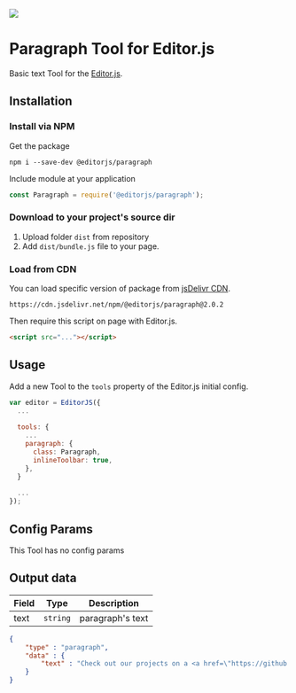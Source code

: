 ![](https://badgen.net/badge/Editor.js/v2.0/blue)

# Paragraph Tool for Editor.js

Basic text Tool for the [Editor.js](https://ifmo.su/editor).

## Installation

### Install via NPM

Get the package

```shell
npm i --save-dev @editorjs/paragraph
```

Include module at your application

```javascript
const Paragraph = require('@editorjs/paragraph');
```

### Download to your project's source dir

1. Upload folder `dist` from repository
2. Add `dist/bundle.js` file to your page.

### Load from CDN

You can load specific version of package from [jsDelivr CDN](https://www.jsdelivr.com/package/npm/@editorjs/paragraph).

`https://cdn.jsdelivr.net/npm/@editorjs/paragraph@2.0.2`

Then require this script on page with Editor.js.

```html
<script src="..."></script>
```

## Usage

Add a new Tool to the `tools` property of the Editor.js initial config.

```javascript
var editor = EditorJS({
  ...
  
  tools: {
    ...
    paragraph: {
      class: Paragraph,
      inlineToolbar: true,
    },
  }
  
  ...
});
```

## Config Params

This Tool has no config params

## Output data

| Field  | Type     | Description      |
| ------ | -------- | ---------------- |
| text   | `string` | paragraph's text |


```json
{
    "type" : "paragraph",
    "data" : {
        "text" : "Check out our projects on a <a href=\"https://github.com/codex-team\">GitHub page</a>.",
    }
}
```

